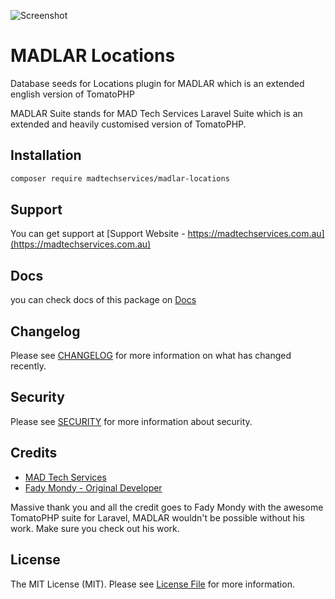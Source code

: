 ![Screenshot](https://github.com/madtechservices/madlar-locations/art/screenshot.png)

# MADLAR Locations

Database seeds for Locations plugin for MADLAR which is an extended english version of TomatoPHP

MADLAR Suite stands for MAD Tech Services Laravel Suite which is an extended and heavily customised version of TomatoPHP.

## Installation

```bash
composer require madtechservices/madlar-locations
```

## Support

You can get support at [Support Website - https://madtechservices.com.au](https://madtechservices.com.au)

## Docs

you can check docs of this package on [Docs](https://docs.madtechservices.com.au/laravel/madlar-suite/madlar-locations)

## Changelog

Please see [CHANGELOG](CHANGELOG.md) for more information on what has changed recently.

## Security

Please see [SECURITY](SECURITY.md) for more information about security.

## Credits

- [MAD Tech Services](https://www.github.com/madtechservices)
- [Fady Mondy - Original Developer](https://www.github.com/3x1io)

Massive thank you and all the credit goes to Fady Mondy with the awesome TomatoPHP suite for Laravel, MADLAR wouldn't be possible without his work. Make sure you check out his work.

## License

The MIT License (MIT). Please see [License File](LICENSE.md) for more information.
